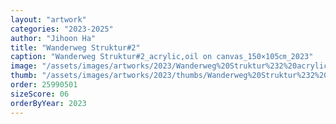 ```yaml
---
layout: "artwork"
categories: "2023-2025"
author: "Jihoon Ha"
title: "Wanderweg Struktur#2"
caption: "Wanderweg Struktur#2_acrylic,oil on canvas_150×105㎝_2023"
image: "/assets/images/artworks/2023/Wanderweg%20Struktur%232%20acrylic%2Coil%20on%20canvas%20150x105cm%20%202023.jpg"
thumb: "/assets/images/artworks/2023/thumbs/Wanderweg%20Struktur%232%20acrylic%2Coil%20on%20canvas%20150x105cm%20%202023.jpg"
order: 25990501
sizeScore: 06
orderByYear: 2023
---
```

